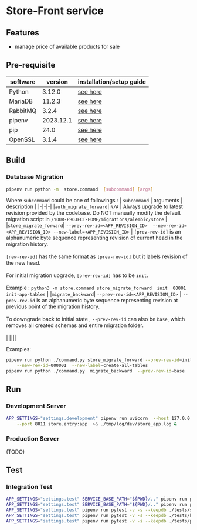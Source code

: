 # Store-Front service
## Features
- manage price of available products for sale

## Pre-requisite
| software | version | installation/setup guide |
|-----|-----|-----|
|Python | 3.12.0 | [see here](https://github.com/metalalive/EnvToolSetupJunkBox/blob/master/build_python_from_source.md) |
|MariaDB| 11.2.3 | [see here](https://github.com/metalalive/EnvToolSetupJunkBox/blob/master/mariaDB/) |
|RabbitMQ| 3.2.4 | [see here](https://github.com/metalalive/EnvToolSetupJunkBox/blob/master/rabbitmq_setup.md) |
|pipenv | 2023.12.1 | [see here](https://pip.pypa.io/en/stable/) |
|pip| 24.0 | [see here](https://pip.pypa.io/en/stable/) |
|OpenSSL| 3.1.4 | [see here](https://raspberrypi.stackexchange.com/a/105663/86878) |


## Build
### Database Migration
```bash
pipenv run python -m  store.command  [subcommand] [args]
```

Where `subcommand` could be one of followings :
| `subcommand` | arguments | description |
|-|-|-|
|`auth_migrate_forward`| `N/A` | Always upgrade to latest revision provided by the codebase. Do NOT manually modify the default migration script in `/YOUR-PROJECT-HOME/migrations/alembic/store` |
|`store_migrate_forward`| `--prev-rev-id=<APP_REVISION_ID>  --new-rev-id=<APP_REVISION_ID> --new-label=<APP_REVISION_ID>` | `[prev-rev-id]` is an alphanumeric byte sequence representing revision of current head in the migration history. <br><br> `[new-rev-id]` has the same format as `[prev-rev-id]` but it labels revision of the new head. <br><br> For initial migration upgrade, `[prev-rev-id]` has to be `init`. <br><br> Example : `python3 -m store.command store_migrate_forward  init  00001  init-app-tables` |
|`migrate_backward`| `--prev-rev-id=<APP_REVISION_ID>` | `--prev-rev-id` is an alphanumeric byte sequence representing revision at previous point of the migration history. <br><br> To downgrade back to initial state , `--prev-rev-id` can also be `base`, which removes all created schemas and entire migration folder.<br><br> |
||||

Examples:
```bash
pipenv run python ./command.py store_migrate_forward --prev-rev-id=init \
    --new-rev-id=000001  --new-label=create-all-tables
pipenv run python ./command.py  migrate_backward  --prev-rev-id=base

```

## Run
### Development Server
```bash
APP_SETTINGS="settings.development" pipenv run uvicorn  --host 127.0.0.1 \
    --port 8011 store.entry:app  >& ./tmp/log/dev/store_app.log &
```

### Production Server
(TODO)

## Test
### Integration Test
```bash
APP_SETTINGS="settings.test" SERVICE_BASE_PATH="${PWD}/.." pipenv run pytest -v -s --keepdb ./tests/storeprofile/models.py
APP_SETTINGS="settings.test" SERVICE_BASE_PATH="${PWD}/.." pipenv run pytest -v -s --keepdb ./tests/storeprofile/api.py
APP_SETTINGS="settings.test" pipenv run pytest -v -s --keepdb ./tests/staff.py
APP_SETTINGS="settings.test" pipenv run pytest -v -s --keepdb ./tests/business_hours.py
APP_SETTINGS="settings.test" pipenv run pytest -v -s --keepdb ./tests/products.py
```

